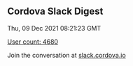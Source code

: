 ## Cordova Slack Digest
Thu, 09 Dec 2021 08:21:23 GMT

[User count: 4680](https://cordova.slack.com/)


Join the conversation at [slack.cordova.io](http://slack.cordova.io/)

